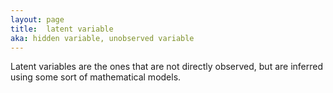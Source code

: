 ```yaml
---
layout: page
title:  latent variable
aka: hidden variable, unobserved variable
---
```

Latent variables are the ones that are not directly observed, but are inferred
using some sort of mathematical models.
